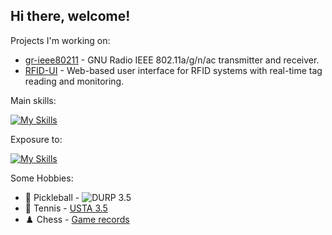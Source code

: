 ## Hi there, welcome!


Projects I'm working on: 
- [gr-ieee80211](https://github.com/cloud9477/gr-ieee80211) - GNU Radio IEEE 802.11a/g/n/ac transmitter and receiver.
- [RFID-UI](https://github.com/AmyangXYZ/RFID-UI) - Web-based user interface for RFID systems with real-time tag reading and monitoring.


Main skills:

[![My Skills](https://skillicons.dev/icons?i=py,cpp,c,matlab,linux,raspberrypi,github,bash)](https://skillicons.dev)

Exposure to:

[![My Skills](https://skillicons.dev/icons?i=go,react,vue,css,html)](https://skillicons.dev)


Some Hobbies:

- 🥒 Pickleball - ![DURP 3.5](https://pickleball.com/players/natong-lin)
- 🎾 Tennis - [USTA 3.5](https://www.tennisrecord.com/adult/matchhistory.aspx?year=Rating&playername=Natong%20Lin)
- ♟️ Chess - [Game records](https://www.uschess.org/msa/MbrDtlMain.php?17052887)
